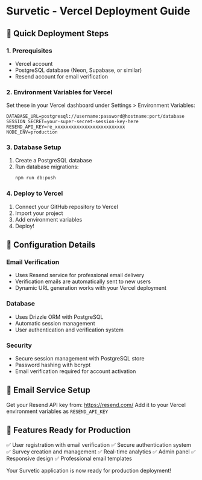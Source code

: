 # Survetic - Vercel Deployment Guide

## 🚀 Quick Deployment Steps

### 1. Prerequisites
- Vercel account
- PostgreSQL database (Neon, Supabase, or similar)
- Resend account for email verification

### 2. Environment Variables for Vercel
Set these in your Vercel dashboard under Settings > Environment Variables:

```
DATABASE_URL=postgresql://username:password@hostname:port/database
SESSION_SECRET=your-super-secret-session-key-here
RESEND_API_KEY=re_xxxxxxxxxxxxxxxxxxxxxxxxxx
NODE_ENV=production
```

### 3. Database Setup
1. Create a PostgreSQL database
2. Run database migrations:
   ```bash
   npm run db:push
   ```

### 4. Deploy to Vercel
1. Connect your GitHub repository to Vercel
2. Import your project
3. Add environment variables
4. Deploy!

## 🔧 Configuration Details

### Email Verification
- Uses Resend service for professional email delivery
- Verification emails are automatically sent to new users
- Dynamic URL generation works with your Vercel deployment

### Database
- Uses Drizzle ORM with PostgreSQL
- Automatic session management
- User authentication and verification system

### Security
- Secure session management with PostgreSQL store
- Password hashing with bcrypt
- Email verification required for account activation

## 📧 Email Service Setup
Get your Resend API key from: https://resend.com/
Add it to your Vercel environment variables as `RESEND_API_KEY`

## 🎯 Features Ready for Production
✅ User registration with email verification
✅ Secure authentication system
✅ Survey creation and management
✅ Real-time analytics
✅ Admin panel
✅ Responsive design
✅ Professional email templates

Your Survetic application is now ready for production deployment!